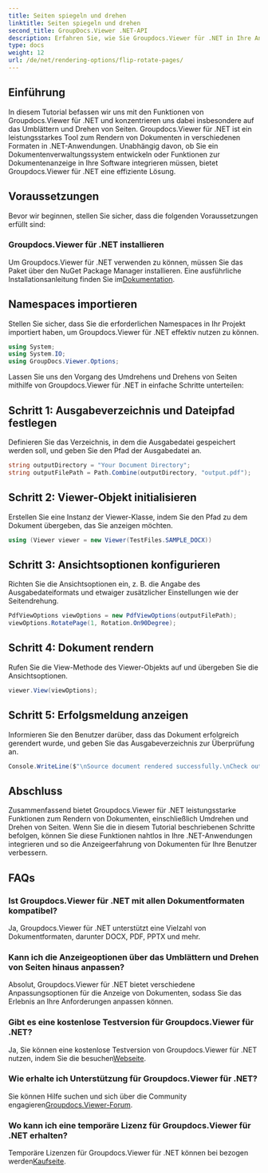```yaml
---
title: Seiten spiegeln und drehen
linktitle: Seiten spiegeln und drehen
second_title: GroupDocs.Viewer .NET-API
description: Erfahren Sie, wie Sie Groupdocs.Viewer für .NET in Ihre Anwendungen integrieren, um ein nahtloses Rendern, Spiegeln und Drehen von Dokumenten zu ermöglichen.
type: docs
weight: 12
url: /de/net/rendering-options/flip-rotate-pages/
---
```

## Einführung
In diesem Tutorial befassen wir uns mit den Funktionen von Groupdocs.Viewer für .NET und konzentrieren uns dabei insbesondere auf das Umblättern und Drehen von Seiten. Groupdocs.Viewer für .NET ist ein leistungsstarkes Tool zum Rendern von Dokumenten in verschiedenen Formaten in .NET-Anwendungen. Unabhängig davon, ob Sie ein Dokumentenverwaltungssystem entwickeln oder Funktionen zur Dokumentenanzeige in Ihre Software integrieren müssen, bietet Groupdocs.Viewer für .NET eine effiziente Lösung.
## Voraussetzungen
Bevor wir beginnen, stellen Sie sicher, dass die folgenden Voraussetzungen erfüllt sind:
### Groupdocs.Viewer für .NET installieren
 Um Groupdocs.Viewer für .NET verwenden zu können, müssen Sie das Paket über den NuGet Package Manager installieren. Eine ausführliche Installationsanleitung finden Sie im[Dokumentation](https://reference.groupdocs.com/viewer/net/).

## Namespaces importieren
Stellen Sie sicher, dass Sie die erforderlichen Namespaces in Ihr Projekt importiert haben, um Groupdocs.Viewer für .NET effektiv nutzen zu können.
```csharp
using System;
using System.IO;
using GroupDocs.Viewer.Options;
```

Lassen Sie uns den Vorgang des Umdrehens und Drehens von Seiten mithilfe von Groupdocs.Viewer für .NET in einfache Schritte unterteilen:
## Schritt 1: Ausgabeverzeichnis und Dateipfad festlegen
Definieren Sie das Verzeichnis, in dem die Ausgabedatei gespeichert werden soll, und geben Sie den Pfad der Ausgabedatei an.
```csharp
string outputDirectory = "Your Document Directory";
string outputFilePath = Path.Combine(outputDirectory, "output.pdf");
```
## Schritt 2: Viewer-Objekt initialisieren
Erstellen Sie eine Instanz der Viewer-Klasse, indem Sie den Pfad zu dem Dokument übergeben, das Sie anzeigen möchten.
```csharp
using (Viewer viewer = new Viewer(TestFiles.SAMPLE_DOCX))
```
## Schritt 3: Ansichtsoptionen konfigurieren
Richten Sie die Ansichtsoptionen ein, z. B. die Angabe des Ausgabedateiformats und etwaiger zusätzlicher Einstellungen wie der Seitendrehung.
```csharp
PdfViewOptions viewOptions = new PdfViewOptions(outputFilePath);
viewOptions.RotatePage(1, Rotation.On90Degree);
```
## Schritt 4: Dokument rendern
Rufen Sie die View-Methode des Viewer-Objekts auf und übergeben Sie die Ansichtsoptionen.
```csharp
viewer.View(viewOptions);
```
## Schritt 5: Erfolgsmeldung anzeigen
Informieren Sie den Benutzer darüber, dass das Dokument erfolgreich gerendert wurde, und geben Sie das Ausgabeverzeichnis zur Überprüfung an.
```csharp
Console.WriteLine($"\nSource document rendered successfully.\nCheck output in {outputDirectory}.");
```

## Abschluss
Zusammenfassend bietet Groupdocs.Viewer für .NET leistungsstarke Funktionen zum Rendern von Dokumenten, einschließlich Umdrehen und Drehen von Seiten. Wenn Sie die in diesem Tutorial beschriebenen Schritte befolgen, können Sie diese Funktionen nahtlos in Ihre .NET-Anwendungen integrieren und so die Anzeigeerfahrung von Dokumenten für Ihre Benutzer verbessern.
## FAQs
### Ist Groupdocs.Viewer für .NET mit allen Dokumentformaten kompatibel?
Ja, Groupdocs.Viewer für .NET unterstützt eine Vielzahl von Dokumentformaten, darunter DOCX, PDF, PPTX und mehr.
### Kann ich die Anzeigeoptionen über das Umblättern und Drehen von Seiten hinaus anpassen?
Absolut, Groupdocs.Viewer für .NET bietet verschiedene Anpassungsoptionen für die Anzeige von Dokumenten, sodass Sie das Erlebnis an Ihre Anforderungen anpassen können.
### Gibt es eine kostenlose Testversion für Groupdocs.Viewer für .NET?
 Ja, Sie können eine kostenlose Testversion von Groupdocs.Viewer für .NET nutzen, indem Sie die besuchen[Webseite](https://releases.groupdocs.com/).
### Wie erhalte ich Unterstützung für Groupdocs.Viewer für .NET?
 Sie können Hilfe suchen und sich über die Community engagieren[Groupdocs.Viewer-Forum](https://forum.groupdocs.com/c/viewer/9).
### Wo kann ich eine temporäre Lizenz für Groupdocs.Viewer für .NET erhalten?
 Temporäre Lizenzen für Groupdocs.Viewer für .NET können bei bezogen werden[Kaufseite](https://purchase.groupdocs.com/temporary-license/).